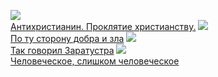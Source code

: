 ![](/books/sci_philosophy/Фридрих%20Ницше/Антихристианин.%20Проклятие%20христианству..jpg)  
[Антихристианин. Проклятие христианству.](/books/sci_philosophy/Фридрих%20Ницше/Антихристианин.%20Проклятие%20христианству.)
![](/books/sci_philosophy/Фридрих%20Ницше/По%20ту%20сторону%20добра%20и%20зла.jpg)  
[По ту сторону добра и зла](/books/sci_philosophy/Фридрих%20Ницше/По%20ту%20сторону%20добра%20и%20зла)
![](/books/sci_philosophy/Фридрих%20Ницше/Так%20говорил%20Заратустра.jpg)  
[Так говорил Заратустра](/books/sci_philosophy/Фридрих%20Ницше/Так%20говорил%20Заратустра)
![](/books/sci_philosophy/Фридрих%20Ницше/Человеческое,%20слишком%20человеческое.jpg)  
[Человеческое, слишком человеческое](/books/sci_philosophy/Фридрих%20Ницше/Человеческое,%20слишком%20человеческое)